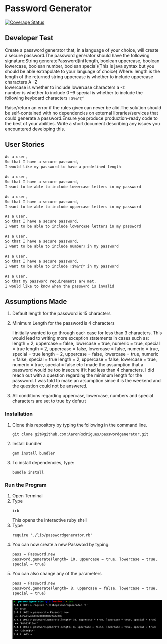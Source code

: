 # Password Generator

[![Coverage Status](https://coveralls.io/repos/github/AaronRodrigues/passwordgenerator/badge.svg?branch=master)](https://coveralls.io/github/AaronRodrigues/passwordgenerator?branch=master)

## Developer Test

Create a password generator that, in a language of your choice, will create a secure password.The password generator should have the following signature:String generatePassword(int length, boolean uppercase, boolean lowercase, boolean number, boolean special)(This is java syntax but you should be able extrapolate to your language of choice)
Where:
length is the length of the returned string
uppercase    is    whether    to    include    uppercase characters  A -Z  
lowercase  is  whether  to  include lowercase  characters  a -z  
number  is  whether  to include 0 –9
special is whether to include the following keyboard characters ``!$%&*@^`` 

Raise/return an error if the rules given can never be alid.The solution should be self-contained with no dependencies on external libraries/services that could generate a password.Ensure you produce production-ready code to the best of your abilities. Write a short document describing any issues you encountered developing this.

## User Stories

```
As a user,
So that I have a secure password,
I would like my password to have a predefined length

As a user,
So that I have a secure password,
I want to be able to include lowercase letters in my password

As a user,
So that I have a secure password,
I want to be able to include uppercase letters in my password

As a user,
So that I have a secure password,
I want to be able to include lowercase letters in my password

As a user,
So that I have a secure password,
I want to be able to include numbers in my password

As a user,
So that I have a secure password,
I want to be able to include !$%&*@^ in my password

As a user,
So that my password requirements are met,
I would like to know when the password is invalid

``` 

## Assumptions Made

1. Default length for the password is 15 characters
2. Minimum Length for the password is 4 characters

   I initially wanted to go through each case for less than 3 characters. This would lead to writing more exception statements in cases such as:
   length = 2, uppercase = false, lowercase = true, numeric = true, special = true
   length = 2, uppercase = false, lowercase = false, numeric = true, special = true
   length = 2, uppercase = false, lowercase = true, numeric = false, special = true
   length = 2, uppercase = false, lowercase = true, numeric = true, special = false
   etc
   I made the assumption that a password would be too insecure if it had less than 4 characters. I did reach out with a question regarding the minimum length for the password. I was told to make an assumption since it is the weekend and the question could not be answered. 
3. All conditions regarding uppercase, lowercase, numbers and special characters are set to true by default

### Installation

1. Clone this repository by typing the following in the command line.
   ```
   git clone git@github.com:AaronRodrigues/passwordgenerator.git
   ```
2. Install bundler
   ```
   gem install bundler
   ```
3. To install dependencies, type:
   ```
   bundle install
   ```
### Run the Program

1. Open Terminal
2. Type 
   ```
   irb
   ```
   This opens the interactive ruby shell
3. Type
   ```
   require './lib/passwordgenerator.rb'
   ```
4. You can now create a new Password by typing:
   ```
   pass = Password.new
   password.generate(length= 10, uppercase = true, lowercase = true, special = true)
   ```
5. You can also change any of the parameters
   ```
   pass = Password.new
   password.generate(length= 8, uppercase = false, lowercase = true, special = true)
   ```
   ![Example](./img/passwordgenerator.png)
   